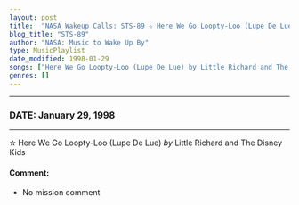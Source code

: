 ```yaml
---
layout: post
title:  "NASA Wakeup Calls: STS-89 ✫ Here We Go Loopty-Loo (Lupe De Lue) by Little Richard and The Disney Kids ✫ January 29, 1998"
blog_title: "STS-89"
author: "NASA: Music to Wake Up By"
type: MusicPlaylist
date_modified: 1998-01-29
songs: ["Here We Go Loopty-Loo (Lupe De Lue) by Little Richard and The Disney Kids"]
genres: []
---
```


----
### DATE: January 29, 1998
----
✫ Here We Go Loopty-Loo (Lupe De Lue) *by* Little Richard and The Disney Kids  

#### Comment:
* No mission comment



<br/>
<center>
	<a target="_blank"
	   href="https://twitter.com/intent/tweet?hashtags=Space,NASA,Playlist,NASAWakeupCalls,SpaceProgram&text=🚀 {{ page.author}}, '{{ page.songs.first }}' {{ page.title }}, {{ site.url }}{{ page.url }}&via=nasawakeupcalls"><i class="fab fa-twitter" title="Tweet this page" alt="Tweet this page" style="font-size: 1.3em;"></i></a>
	&nbsp; 	<i class="fas fa-user-astronaut" style="font-size: 1.5em;"></i> &nbsp;
    <a id="custom_amazon_link"
       type="amzn" search="#"
       category="popular music">
    <i class="fab fa-amazon" style="font-size: 1.3em;"></i></a>
</center>

<!-- Randomly resolve an individual entry from a song array -->
<script src="/assets/javascript/seedrandom.min.js"></script>
<script>
  var wake_me_up = ["Here We Go Loopty-Loo (Lupe De Lue) by Little Richard and The Disney Kids"];
  var prng = new Math.seedrandom();
  function randomSong() {
    song = wake_me_up[Math.floor(Math.random() * wake_me_up.length)];
    var amazon_link = document.getElementById("custom_amazon_link");
    amazon_link.setAttribute("search", song);
  }
  window.onload = randomSong();
</script>
